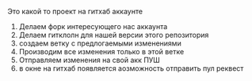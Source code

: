 Это какой то проект на гитхаб аккаунте


1. Делаем форк интересующего нас аккаунта
2. Делаем гитклолн для нашей версии этого репозитория
3. создаем ветку с предлогаемыми изменениями
4. Производим все изменения только в этой ветке
5. Отправляем изменения на свой акк ПУШ
6. в окне на гитхаб появляется аозможность отправить пул реквест
